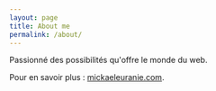 ```yaml
---
layout: page
title: About me
permalink: /about/
---
```


Passionné des possibilités qu'offre le monde du web.

Pour en savoir plus : [mickaeleuranie.com](http://mickaeleuranie.com).
